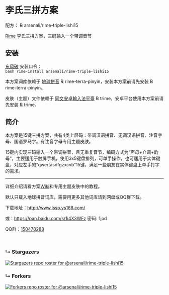 # 李氏三拼方案

配方： ℞ arsenali/rime-triple-lishi15

[Rime](https://rime.im/) 李氏三拼方案，三码输入一个带调音节

## 安装

[东风破](https://github.com/rime/plum) 安装口令： <code> bash rime-install arsenali/rime-triple-lishi15 </code>

本方案词库依赖于 [地球拼音](https://github.com/rime/rime-terra-pinyin) ℞ rime-terra-pinyin，安装本方案前请先安装 ℞ rime-terra-pinyin。

皮肤（主题）文件依赖于 [同文安卓輸入法平臺](https://github.com/osfans/trime) ℞ trime，安卓平台使用本方案前请先安装 ℞ trime。


## 简介

本方案是15键三拼方案，共有4类上屏码：带调汉语拼音、无调汉语拼音、注音字母、国语罗马字。有注音字母专用主题皮肤。

15键内实现三码输入一个带调拼音，且无重复音节，编码方式为“声母+介调+韵母”，主要适用于触屏手机，使用3x5键盘排列，可单手操作，也可适用于实体键盘，对应左手的“qwertasdfgzxcvb”15键，满足一些朋友在实体键盘上单手打字的需求。

---

详细介绍请看方案[Wiki](https://github.com/arsenali/rime-triple-lishi15/wiki)和专用主题皮肤中的教程。

默认只载入地球拼音词库，需要用更多其他词库请到网盘或QQ群下载。

下载地址：http://www.lssp.ys168.com/

或：https://pan.baidu.com/s/1i4X3WFz 密码: 1jpd

QQ群：[150478288](https://jq.qq.com/?_wv=1027&k=5wf1uTQ)


<br>

### &#8627; Stargazers
[![Stargazers repo roster for @arsenali/rime-triple-lishi15](https://reporoster.com/stars/arsenali/rime-triple-lishi15)](https://github.com/arsenali/rime-triple-lishi15/stargazers)

### &#8627; Forkers
[![Forkers repo roster for @arsenali/rime-triple-lishi15](https://reporoster.com/forks/arsenali/rime-triple-lishi15)](https://github.com/arsenali/rime-triple-lishi15/network/members)
